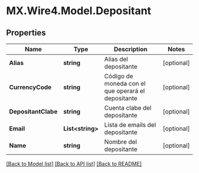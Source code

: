 # MX.Wire4.Model.Depositant
## Properties

Name | Type | Description | Notes
------------ | ------------- | ------------- | -------------
**Alias** | **string** | Alias del depositante | [optional] 
**CurrencyCode** | **string** | Código de moneda con el que operará el depositante | [optional] 
**DepositantClabe** | **string** | Cuenta clabe del depositante | [optional] 
**Email** | **List&lt;string&gt;** | Lista de emails del depositante | [optional] 
**Name** | **string** | Nombre del depositante | [optional] 

[[Back to Model list]](../README.md#documentation-for-models) [[Back to API list]](../README.md#documentation-for-api-endpoints) [[Back to README]](../README.md)

